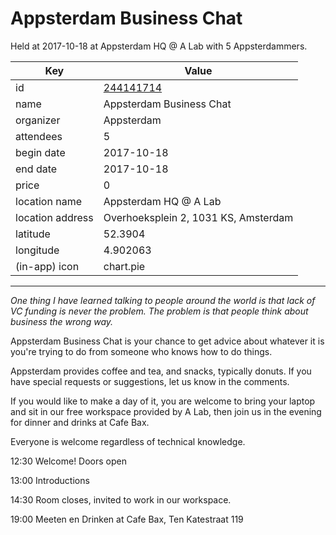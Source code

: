 # Appsterdam Business Chat
Held at 2017-10-18 at Appsterdam HQ @ A Lab with 5 Appsterdammers.
        
|Key|Value
|---|---|
|id|[244141714](https://www.meetup.com/appsterdam/events/244141714/)|
|name|Appsterdam Business Chat|
|organizer|Appsterdam|
|attendees|5|
|begin date|2017-10-18|
|end date|2017-10-18|
|price|0|
|location name|Appsterdam HQ @ A Lab|
|location address|Overhoeksplein 2, 1031 KS, Amsterdam|
|latitude|52.3904|
|longitude|4.902063|
|(in-app) icon|chart.pie|

---

*One thing I have learned talking to people around the world is that lack of VC funding is never the problem. The problem is that people think about business the wrong way.*

Appsterdam Business Chat is your chance to get advice about whatever it is you're trying to do from someone who knows how to do things.

Appsterdam provides coffee and tea, and snacks, typically donuts. If you have special requests or suggestions, let us know in the comments.

If you would like to make a day of it, you are welcome to bring your laptop and sit in our free workspace provided by A Lab, then join us in the evening for dinner and drinks at Cafe Bax.

Everyone is welcome regardless of technical knowledge.

12:30 Welcome! Doors open

13:00 Introductions

14:30 Room closes, invited to work in our workspace.

19:00 Meeten en Drinken at Cafe Bax, Ten Katestraat 119


